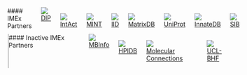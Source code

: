 <div class="row padding-top-xlarge">
<div class="columns medium-9" markdown="1">
#### IMEx Partners
<div class="columns medium-up-6 no-underline text-center small">
<a href="http://dip.doe-mbi.ucla.edu/" class="column padding-bottom-large"><img src="{{ site.baseurl }}/static/logos/imex_dip_s.png" /><br/>
DIP</a>

<a href="http://www.ebi.ac.uk/intact/" class="column padding-bottom-large"><img src="{{ site.baseurl }}/static/logos/imex_intact_s.png" /><br/>
IntAct</a>

<a href="http://mint.bio.uniroma2.it" class="column padding-bottom-large"><img src="{{ site.baseurl }}/static/logos/imex_mint_s.png" /><br/>
MINT</a>

<a href="http://ophid.utoronto.ca/iid" class="column padding-bottom-large"><img src="{{ site.baseurl }}/static/logos/imex_iid_s.png" /><br/>
IID</a>

<a href="http://matrixdb.univ-lyon1.fr/" class="column padding-bottom-large"><img src="{{ site.baseurl }}/static/logos/imex_matrixdb_s.png" /><br/>
MatrixDB</a>

<a href="http://www.uniprot.org/" class="column padding-bottom-large"><img src="{{ site.baseurl }}/static/logos/imex_uniprot_s.png" /><br/>
UniProt</a>

<a href="http://www.innatedb.com/" class="column padding-bottom-large"><img src="{{ site.baseurl }}/static/logos/imex_innatedb_s.png" /><br/>
InnateDB</a>

<a href="http://www.isb-sib.ch/" class="column padding-bottom-large"><img src="{{ site.baseurl }}/static/logos/imex_sib_s.png" /><br/>
SIB</a>


</div>
</div>

<div class="columns medium-3" style="border-left: ridge" markdown="1">
#### Inactive IMEx Partners

<div class="columns medium-up-2 no-underline text-center small">
<a href="http://www.mechanobio.info/" class="column padding-bottom-large"><img src="{{ site.baseurl }}/static/logos/imex_mbinfo_s.png" /><br/>
MBInfo</a>

<a href="https://hpidb.igbb.msstate.edu/" class="column padding-bottom-large"><img src="{{ site.baseurl }}/static/logos/hpidb_logo.png" /><br/>
HPIDB</a>

<a href="http://www.molecularconnections.com" class="column padding-bottom-large"><img src="{{ site.baseurl }}/static/logos/imex_mconnections_s.png" /><br/>
Molecular Connections</a>

<a href="http://www.ucl.ac.uk/cardiovasculargeneontology" class="column padding-bottom-large"><img src="{{ site.baseurl }}/static/logos/ucl-bhf-logo_s.jpg" /><br/>
UCL-BHF</a>

</div>
</div>
</div>

<div id="elixir-banner"
   data-color="grey"
   data-name="IMEx"
   data-description="IntAct and MINT are ELIXIR Core Data Resources"
   data-use-cdr-logo="true"
   data-more-information-link="https://elixir-europe.org/platforms/data/core-data-resources"
   data-use-basic-styles="true"></div>
<script defer="defer" src="https://ebi.emblstatic.net/web_guidelines/EBI-Framework/v1.3/js/elixirBanner.js"></script>
